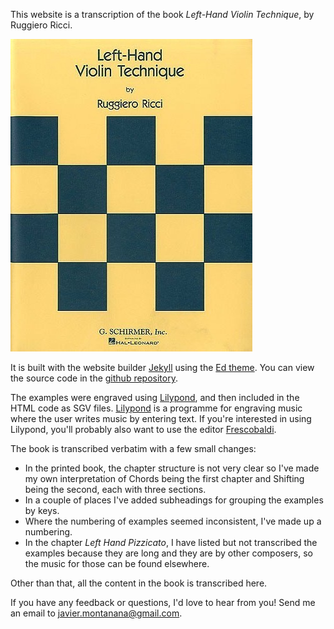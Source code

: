 
This website is a transcription of the book *Left-Hand Violin Technique*, by Ruggiero Ricci. 

![Book cover](/assets/book-cover.jpg)

It is built with the website builder [Jekyll](https://jekyllrb.com) using the [Ed theme](https://minicomp.github.io/ed/). You can view the source code in the [github repository](https://github.com/javiermontanana/ricci-left-hand). 

The examples were engraved using [Lilypond](https://lilypond.org/), and then included in the HTML code as SGV files. [Lilypond](https://lilypond.org/) is a programme for engraving music where the user writes music by entering text. If you're interested in using Lilypond, you'll probably also want to use the editor [Frescobaldi](https://www.frescobaldi.org/).

The book is transcribed verbatim with a few small changes: 

- In the printed book, the chapter structure is not very clear so I've made my own interpretation of Chords being the first chapter and Shifting being the second, each with three sections. 
- In a couple of places I've added subheadings for grouping the examples by keys. 
- Where the numbering of examples seemed inconsistent, I've made up a numbering. 
- In the chapter *Left Hand Pizzicato*, I have listed but not transcribed the examples because they are long and they are by other composers, so the music for those can be found elsewhere.  

Other than that, all the content in the book is transcribed here. 

If you have any feedback or questions, I'd love to hear from you! Send me an email to [javier.montanana@gmail.com](mailto:javier.montanana@gmail.com).